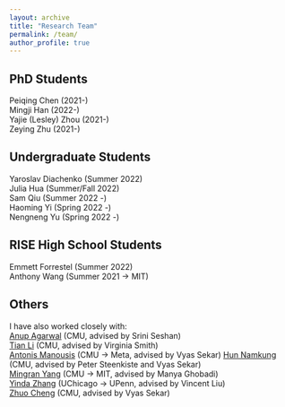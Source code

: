 ```yaml
---
layout: archive
title: "Research Team"
permalink: /team/
author_profile: true
---
```

PhD Students
---
Peiqing Chen (2021-)  
Mingji Han  (2022-)  
Yajie (Lesley) Zhou (2021-)    
Zeying Zhu (2021-)  

Undergraduate Students
---
Yaroslav Diachenko (Summer 2022)  
Julia Hua (Summer/Fall 2022)   
Sam Qiu  (Summer 2022 -)   
Haoming Yi  (Spring 2022 -)   
Nengneng Yu  (Spring 2022 -)  

RISE High School Students
---
Emmett Forrestel (Summer 2022)   
Anthony Wang (Summer 2021 -> MIT)  

Others
---
I have also worked closely with:   
[Anup Agarwal](https://108anup.github.io/) (CMU, advised by Srini Seshan)   
[Tian Li](https://www.cs.cmu.edu/~litian/) (CMU, advised by Virginia Smith)   
[Antonis Manousis](https://www.andrew.cmu.edu/user/amanousi/) (CMU -> Meta, advised by Vyas Sekar) 
[Hun Namkung](https://hnamkung.github.io/) (CMU, advised by Peter Steenkiste and Vyas Sekar)   
[Mingran Yang](https://mingrany.github.io/) (CMU -> MIT, advised by Manya Ghobadi)    
[Yinda Zhang](https://yindazhang.github.io/) (UChicago -> UPenn, advised by Vincent Liu)    
[Zhuo Cheng]() (CMU, advised by Vyas Sekar)
